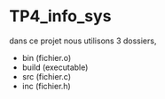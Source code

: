 # TP4_info_sys

dans ce projet nous utilisons 3 dossiers,
- bin (fichier.o)
- build (executable)
- src (fichier.c)
- inc (fichier.h)

